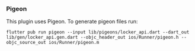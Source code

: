 ### Pigeon

This plugin uses Pigeon. To generate pigeon files run:

```
flutter pub run pigeon --input lib/pigeons/locker_api.dart --dart_out lib/gen/locker_api.gen.dart --objc_header_out ios/Runner/pigeon.h --objc_source_out ios/Runner/pigeon.m
```